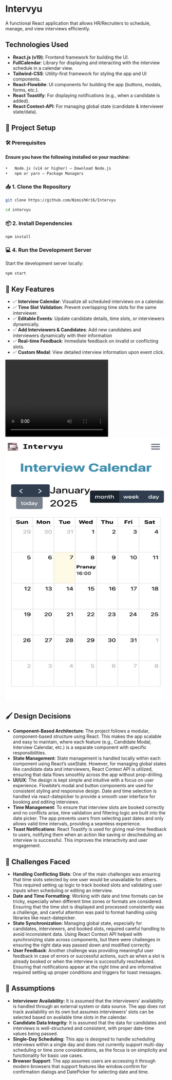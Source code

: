 # Intervyu
A functional React application that allows HR/Recruiters to schedule, manage, and view interviews efficiently.


## Technologies Used

- **React.js (v19)**: Frontend framework for building the UI.
- **FullCalendar**: Library for displaying and interacting with the interview schedule in a calendar view.
- **Tailwind-CSS**: Utility-first framework for styling the app and UI components.
- **React-Flowbite**: UI components for building the app (buttons, modals, forms, etc.).
- **React Toastify**: For displaying notifications (e.g., when a candidate is added).
- **React Context-API**: For managing global state (candidate & interviewer state/data).


## 🚀 Project Setup

### 🛠️ Prerequisites

#### Ensure you have the following installed on your machine:
	•	Node.js (v14 or higher) – Download Node.js
	•	npm or yarn – Package Managers

### 📥 1. Clone the Repository

```bash
git clone https://github.com/NimishKr16/Intervyu
```

```bash
cd intervyu
```

### 📦 2. Install Dependencies

```bash
npm install
```

### 💻 4. Run the Development Server

Start the development server locally:

```bash
npm start
```

## 🧠 Key Features

- ✅ **Interview Calendar**: Visualize all scheduled interviews on a calendar.
- ✅ **Time Slot Validation**: Prevent overlapping time slots for the same interviewer.
- ✅ **Editable Events**: Update candidate details, time slots, or interviewers dynamically.
- ✅ **Add Interviewers & Candidates**: Add new candidates and interviewers dynamically with their information
- ✅ **Real-time Feedback**: Immediate feedback on invalid or conflicting slots.
- ✅ **Custom Modal**: View detailed interview information upon event click.

<video width="320" height="240" controls>
  <source src="DemoVideo.mp4" type="video/mp4">
  Your browser does not support the video tag.
</video>

<img src="MobView.png" width="600" height="820" />

## 🖌️ Design Decisions

-	**Component-Based Architecture**: The project follows a modular, component-based structure using React. This makes the app scalable and easy to maintain, where each feature (e.g., Candidate Modal, Interview Calendar, etc.) is a separate component with specific responsibilities.
-	**State Management**: State management is handled locally within each component using React’s useState. However, for managing global states like candidate data and interviewers, React Context API is utilized, ensuring that data flows smoothly across the app without prop-drilling.
-	**UI/UX**: The design is kept simple and intuitive with a focus on user experience. Flowbite’s modal and button components are used for consistent styling and responsive design. Date and time selection is handled via react-datepicker to provide a smooth user interface for booking and editing interviews.
-	**Time Management**: To ensure that interview slots are booked correctly and no conflicts arise, time validation and filtering logic are built into the date picker. The app prevents users from selecting past dates and only allows valid time intervals, providing a seamless experience.
-	**Toast Notifications**: React Toastify is used for giving real-time feedback to users, notifying them when an action like saving or descheduling an interview is successful. This improves the interactivity and user engagement.

## 🧮 Challenges Faced

 - **Handling Conflicting Slots**: One of the main challenges was ensuring that time slots selected by one user would be unavailable for others. This required setting up logic to track booked slots and validating user inputs when scheduling or editing an interview.
 - **Date and Time Formatting**: Working with date and time formats can be tricky, especially when different time zones or formats are considered. Ensuring that the time slot is displayed and processed consistently was a challenge, and careful attention was paid to format handling using libraries like react-datepicker.
 - **State Synchronization**: Managing global state, especially for candidates, interviewers, and booked slots, required careful handling to avoid inconsistent data. Using React Context API helped with synchronizing state across components, but there were challenges in ensuring the right data was passed down and modified correctly.
 - **User Feedback**: Another challenge was providing meaningful user feedback in case of errors or successful actions, such as when a slot is already booked or when the interview is successfully rescheduled. Ensuring that notifications appear at the right time and are informative required setting up proper conditions and triggers for toast messages.
  
## 📝 Assumptions

- **Interviewer Availability:** It is assumed that the interviewers’ availability is handled through an external system or data source. The app does not track availability on its own but assumes interviewers’ slots can be selected based on available time slots in the calendar.
- **Candidate Data Integrity**: It is assumed that the data for candidates and interviews is well-structured and consistent, with proper date-time values being passed.
- **Single-Day Scheduling**: This app is designed to handle scheduling interviews within a single day and does not currently support multi-day scheduling or time zone considerations, as the focus is on simplicity and functionality for basic use cases.
- **Browser Support**: The app assumes users are accessing it through modern browsers that support features like window.confirm for confirmation dialogs and DatePicker for selecting date and time.
